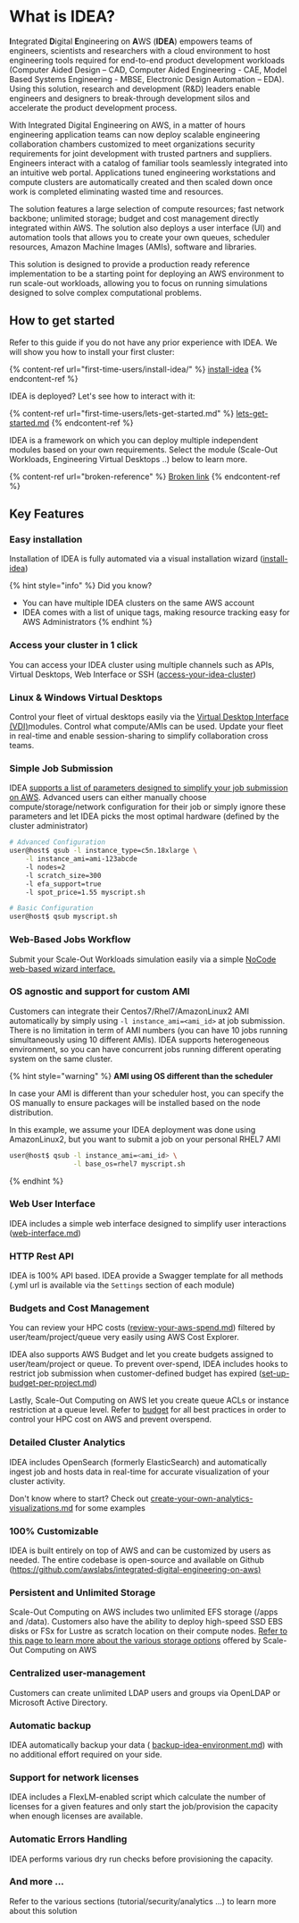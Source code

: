 # What is IDEA?

**I**ntegrated **D**igital **E**ngineering on **A**WS (**IDEA**) empowers teams of engineers, scientists and researchers with a cloud environment to host engineering tools required for end-to-end product development workloads (Computer Aided Design – CAD, Computer Aided Engineering - CAE, Model Based Systems Engineering - MBSE, Electronic Design Automation – EDA). Using this solution, research and development (R\&D) leaders enable engineers and designers to break-through development silos and accelerate the product development process.

With Integrated Digital Engineering on AWS, in a matter of hours engineering application teams can now deploy scalable engineering collaboration chambers customized to meet organizations security requirements for joint development with trusted partners and suppliers. Engineers interact with a catalog of familiar tools seamlessly integrated into an intuitive web portal. Applications tuned engineering workstations and compute clusters are automatically created and then scaled down once work is completed eliminating wasted time and resources.&#x20;

The solution features a large selection of compute resources; fast network backbone; unlimited storage;  budget and cost management directly integrated within AWS. The solution also deploys a user interface (UI) and automation tools that allows you to create your own queues, scheduler resources, Amazon Machine Images (AMIs), software and libraries.&#x20;

This solution is designed to provide a production ready reference implementation to be a starting point for deploying an AWS environment to run scale-out workloads, allowing you to focus on running simulations designed to solve complex computational problems.

## How to get started

Refer to this guide if you do not have any prior experience with IDEA. We will show you how to install your first cluster:

{% content-ref url="first-time-users/install-idea/" %}
[install-idea](first-time-users/install-idea/)
{% endcontent-ref %}

IDEA is deployed? Let's see how to interact with it:

{% content-ref url="first-time-users/lets-get-started.md" %}
[lets-get-started.md](first-time-users/lets-get-started.md)
{% endcontent-ref %}

IDEA is a framework on which you can deploy multiple independent modules based on your own requirements. Select the module (Scale-Out Workloads, Engineering Virtual Desktops ..) below to learn more.

{% content-ref url="broken-reference" %}
[Broken link](broken-reference)
{% endcontent-ref %}

## Key Features <a href="#easy-installation" id="easy-installation"></a>

### Easy installation <a href="#easy-installation" id="easy-installation"></a>

Installation of IDEA is fully automated via a visual installation wizard ([install-idea](first-time-users/install-idea/ "mention"))

{% hint style="info" %}
Did you know?

* You can have multiple IDEA clusters on the same AWS account
* IDEA comes with a list of unique tags, making resource tracking easy for AWS Administrators
{% endhint %}

### Access your cluster in 1 click <a href="#access-your-cluster-in-1-click" id="access-your-cluster-in-1-click"></a>

You can access your IDEA cluster using multiple channels such as APIs, Virtual Desktops, Web Interface or SSH ([access-your-idea-cluster](first-time-users/access-your-idea-cluster/ "mention"))

### Linux & Windows Virtual Desktops <a href="#simple-job-submission" id="simple-job-submission"></a>

Control your fleet of virtual desktops easily via the [Virtual Desktop Interface (VDI)](https://app.gitbook.com/o/ewXgnQpSEObr0Vh0WSOj/s/QthiamUzKn8KJLl0hYBf/ "mention")modules. Control what compute/AMIs can be used. Update your fleet in real-time and enable session-sharing to simplify collaboration cross teams.

### Simple Job Submission <a href="#simple-job-submission" id="simple-job-submission"></a>

IDEA [supports a list of parameters designed to simplify your job submission on AWS](https://docs.ide-on-aws.com/hpc-simulations/user-documentation/supported-ec2-parameters). Advanced users can either manually choose compute/storage/network configuration for their job or simply ignore these parameters and let IDEA picks the most optimal hardware (defined by the cluster administrator)

```bash
# Advanced Configuration
user@host$ qsub -l instance_type=c5n.18xlarge \
    -l instance_ami=ami-123abcde
    -l nodes=2 
    -l scratch_size=300 
    -l efa_support=true
    -l spot_price=1.55 myscript.sh

# Basic Configuration
user@host$ qsub myscript.sh
```

### Web-Based Jobs Workflow <a href="#os-agnostic-and-support-for-custom-ami" id="os-agnostic-and-support-for-custom-ami"></a>

Submit your Scale-Out Workloads simulation easily via a simple [NoCode web-based wizard interface.](https://docs.ide-on-aws.com/hpc-simulations/admin-documentation/create-web-based-job-submission-worfklows)

### OS agnostic and support for custom AMI <a href="#os-agnostic-and-support-for-custom-ami" id="os-agnostic-and-support-for-custom-ami"></a>

Customers can integrate their Centos7/Rhel7/AmazonLinux2 AMI automatically by simply using `-l instance_ami=<ami_id>` at job submission. There is no limitation in term of AMI numbers (you can have 10 jobs running simultaneously using 10 different AMIs). IDEA supports heterogeneous environment, so you can have concurrent jobs running different operating system on the same cluster.

{% hint style="warning" %}
**AMI using OS different than the scheduler**

In case your AMI is different than your scheduler host, you can specify the OS manually to ensure packages will be installed based on the node distribution.

In this example, we assume your IDEA deployment was done using AmazonLinux2, but you want to submit a job on your personal RHEL7 AMI

```bash
user@host$ qsub -l instance_ami=<ami_id> \
                -l base_os=rhel7 myscript.sh
```
{% endhint %}

### Web User Interface <a href="#web-user-interface" id="web-user-interface"></a>

IDEA includes a simple web interface designed to simplify user interactions ([web-interface.md](first-time-users/access-your-idea-cluster/web-interface.md "mention"))

### HTTP Rest API <a href="#http-rest-api" id="http-rest-api"></a>

IDEA is 100% API based. IDEA provide a Swagger template for all methods (.yml url is available via the `Settings` section of each module)

### Budgets and Cost Management <a href="#budgets-and-cost-management" id="budgets-and-cost-management"></a>

You can review your HPC costs ([review-your-aws-spend.md](best-practices/budget/review-your-aws-spend.md "mention"))  filtered by user/team/project/queue very easily using AWS Cost Explorer.

IDEA also supports AWS Budget and let you create budgets assigned to user/team/project or queue. To prevent over-spend, IDEA includes hooks to restrict job submission when customer-defined budget has expired ([set-up-budget-per-project.md](best-practices/budget/set-up-budget-per-project.md "mention"))

Lastly, Scale-Out Computing on AWS let you create queue ACLs or instance restriction at a queue level. Refer to  [budget](best-practices/budget/ "mention") for all best practices in order to control your HPC cost on AWS and prevent overspend.

### Detailed Cluster Analytics <a href="#detailed-cluster-analytics" id="detailed-cluster-analytics"></a>

IDEA includes OpenSearch (formerly ElasticSearch) and automatically ingest job and hosts data in real-time for accurate visualization of your cluster activity.

Don't know where to start? Check out [create-your-own-analytics-visualizations.md](best-practices/analytics/opensearch/create-your-own-analytics-visualizations.md "mention") for some examples

### 100% Customizable <a href="#100-customizable" id="100-customizable"></a>

IDEA is built entirely on top of AWS and can be customized by users as needed. The entire  codebase is open-source and available on Github ([https://github.com/awslabs/integrated-digital-engineering-on-aws)](https://github.com/awslabs/integrated-digital-engineering-on-aws)

### Persistent and Unlimited Storage <a href="#persistent-and-unlimited-storage" id="persistent-and-unlimited-storage"></a>

Scale-Out Computing on AWS includes two unlimited EFS storage (/apps and /data). Customers also have the ability to deploy high-speed SSD EBS disks or FSx for Lustre as scratch location on their compute nodes. [Refer to this page to learn more about the various storage options](https://awslabs.github.io/scale-out-computing-on-aws/storage/backend-storage-options/) offered by Scale-Out Computing on AWS

### Centralized user-management <a href="#centralized-user-management" id="centralized-user-management"></a>

Customers can create unlimited LDAP users and groups via OpenLDAP or Microsoft Active Directory.

### Automatic backup <a href="#automatic-backup" id="automatic-backup"></a>

IDEA  automatically backup your data ( [backup-idea-environment.md](best-practices/security/backup-idea-environment.md "mention")) with no additional effort required on your side.

### Support for network licenses <a href="#support-for-network-licenses" id="support-for-network-licenses"></a>

IDEA includes a FlexLM-enabled script which calculate the number of licenses for a given features and only start the job/provision the capacity when enough licenses are available.

### Automatic Errors Handling <a href="#automatic-errors-handling" id="automatic-errors-handling"></a>

IDEA performs various dry run checks before provisioning the capacity.&#x20;

### And more ... <a href="#and-more" id="and-more"></a>

Refer to the various sections (tutorial/security/analytics ...) to learn more about this solution
